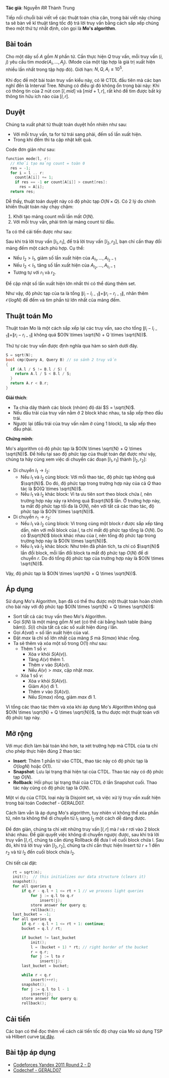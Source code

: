 
**Tác giả**: Nguyễn *RR* Thành Trung

Tiếp nối chuỗi bài viết về các thuật toán chia căn, trong bài viết này chúng ta sẽ bàn về kĩ thuật tăng tốc độ trả lời truy vấn bằng cách sắp xếp chúng theo một thứ tự nhất định, còn gọi là **Mo's algorithm**.

## Bài toán

Cho một dãy số $A$ gồm $N$ phần tử. Cần thực hiện $Q$ truy vấn, mỗi truy vấn $(i, j)$ yêu cầu tìm $mode(A_i, ..., A_j)$. (Mode của một tập hợp là giá trị xuất hiện nhiều lần nhất trong tập hợp đó). Giới hạn: $N, Q, A_i \le 10^5$.

Khi đọc đề một bài toán truy vấn kiểu này, có lẽ CTDL đầu tiên mà các bạn nghĩ đến là Interval Tree. Nhưng có điều gì đó không ổn trong bài này: Khi có thông tin của 2 nút con $[l, mid]$ và $[mid+1, r]$, rất khó để tìm được bất kỳ thông tin hữu ích nào của $[l, r]$.

## Duyệt

Chúng ta xuất phát từ thuật toán duyệt hồn nhiên như sau:

- Với mỗi truy vấn, ta for từ trái sang phải, đếm số lần xuất hiện.
- Trong khi đếm thì ta cập nhật kết quả.

Code đơn giản như sau:

```cpp
function mode(l, r):
  // Khởi tạo mảng count = toàn 0
  res = -1;
  for i = l .. r:
    count[A[i]] += 1;
    if res == -1 or count[A[i]] > count[res]:
      res = A[i];
  return res;
```

Dễ thấy, thuật toán duyệt này có độ phức tạp $O(N  \times  Q)$. Có 2 lý do chính khiến thuật toán này chạy chậm:

1. Khởi tạo mảng count mỗi lần mất $O(N)$.
2. Với mỗi truy vấn, phải tính lại mảng count từ đầu.

Ta có thể cải tiến được như sau:

Sau khi trả lời truy vấn $[l_1, r_1]$, để trả lời truy vấn $[l_2, r_2]$, bạn chỉ cần thay đổi mảng đếm một cách phù hợp. Cụ thể:

- Nếu $l_2 > l_1$, giảm số lần xuất hiện của $A_{l_1}, ..., A_{l_2-1}$
- Nếu $l_2 < l_1$, tăng số lần xuất hiện của $A_{l_2}, ..., A_{l_1-1}$
- Tương tự với $r_1$ và $r_2$.

Để cập nhật số lần xuất hiện lớn nhất thì có thể dùng thêm set.

Như vậy, độ phức tạp của ta là tổng $\|l_i - l_{i-1}\| + \|r_i - r_{i-1}\|$, nhân thêm $\mathcal{O}(logN)$ để đếm và tìm phần tử lớn nhất của mảng đếm.

## Thuật toán Mo

Thuật toán Mo là một cách sắp xếp lại các truy vấn, sao cho tổng $\|l_i - l_{i-1}\| + \|r_i - r_{i-1}\|$ không quá $O(N  \times  \sqrt{N} + Q  \times  \sqrt{N})$.

Thứ tự các truy vấn được định nghĩa qua hàm so sánh dưới đây.

```cpp
S = sqrt(N);
bool cmp(Query A, Query B) // so sánh 2 truy vấn
{
  if (A.l / S != B.l / S) {
    return A.l / S < B.l / S;
  }
  return A.r < B.r;
}

```

**Giải thích**:

- Ta chia dãy thành các block (nhóm) độ dài $S = \sqrt{N}$.
- Nếu đầu trái của truy vấn nằm ở 2 block khác nhau, ta sắp xếp theo đầu trái.
- Ngược lại (đầu trái của truy vấn nằm ở cùng 1 block), ta sắp xếp theo đầu phải.

**Chứng minh**:

Mo's algorithm có độ phức tạp là $O(N  \times  \sqrt{N} + Q  \times  \sqrt{N})$. Để hiểu tại sao độ phức tạp của thuật toán đạt được như vậy, chúng ta hãy cùng xem việc di chuyển các đoạn $[l_1,r_1]$ thành $[l_2,r_2]$:

- Di chuyển $l_1 \rightarrow l_2$:
    - Nếu $l_1$ và $l_2$ cùng block: Với mỗi thao tác, độ phức tạp không quá $\sqrt{N}$. Do đó, độ phức tạp trong trường hợp này của cả $Q$ thao tác là $O(Q  \times  \sqrt{N})$.
    - Nếu $l_1$ và $l_2$ khác block: Vì ta ưu tiên sort theo block chứa $l$, nên trường hợp này xảy ra không quá $\sqrt{N}$ lần. Ở trường hợp này, ta mất độ phức tạp tối đa là $O(N)$, nên với tất cả các thao tác, độ phức tạp là $O(N  \times  \sqrt{N})$.
- Di chuyển $r_1 \rightarrow r_2$:
    - Nếu $l_1$ và $l_2$ cùng block: Vì trong cùng một block $r$ được sắp xếp tăng dần, nên với mỗi block của $l$, ta chỉ mất độ phức tạp tổng là $O(N)$. Do có $\sqrt{N}$ block khác nhau của $l$, nên tổng độ phức tạp trong trường hợp này là $O(N  \times  \sqrt{N})$.
    - Nếu $l_1$ và $l_2$ khác block: Như trên đã phân tích, ta chỉ có $\sqrt{N}$ lần đổi block, mỗi lần đổi block ta mất độ phức tạp $O(N)$ để di chuyển $r$. Do đó tổng độ phức tạp của trường hợp này là $O(N  \times  \sqrt{N})$.

Vậy, độ phức tạp là $O(N  \times  \sqrt{N} + Q  \times  \sqrt{N})$.

## Áp dụng

Sử dụng Mo's Algorithm, bạn đã có thể thu được một thuật toán hoàn chỉnh cho bài này với độ phức tạp $O(N  \times  \sqrt{N} + Q  \times  \sqrt{N})$:

- Sort tất cả các truy vấn theo Mo's Algorithm.
- Gọi $S(N)$ là một mảng gồm $N$ set (có thể cài bằng hash table (bảng băm)). $S(i)$ chứa tất cả các số xuất hiện đúng $i$ lần.
- Gọi $A(val)$ = số lần xuất hiện của val.
- Đặt $max$ là chỉ số lớn nhất của mảng $S$ mà $S(max)$ khác rỗng.
- Ta sẽ thêm và xóa một số trong O(1) như sau:
    - Thêm 1 số $v$:
        - Xóa $v$ khỏi $S(A(v))$.
        - Tăng $A(v)$ thêm 1.
        - Thêm $v$ vào $S(A(v))$.
        - Nếu $A(v) > max$, cập nhật $max$.
    - Xóa 1 số $v$:
        - Xóa $v$ khỏi $S(A(v))$.
        - Giảm $A(v)$ đi 1.
        - Thêm $v$ vào $S(A(v))$.
        - Nếu $S(max)$ rỗng, giảm $max$ đi 1.

Vì tổng các thao tác thêm và xóa khi áp dụng Mo's Algorithm không quá $O(N  \times  \sqrt{N} + Q  \times  \sqrt{N})$, ta thu được một thuật toán với độ phức tạp này.


## Mở rộng

Với mục đích làm bài toán khó hơn, ta xét trường hợp mà CTDL của ta chỉ cho phép thực hiện đúng 2 thao tác:

- **Insert**: Thêm 1 phần tử vào CTDL, thao tác này có độ phức tạp là $O(logN)$ hoặc $O(1)$.
- **Snapshot**: Lưu lại trạng thái hiện tại của CTDL. Thao tác này có độ phức tạp $O(N)$.
- **Rollback**: Hồi phục lại trạng thái của CTDL ở lần Snapshot cuối. Thao tác này cũng có độ phức tạp là $O(N)$.

Một ví dụ của CTDL loại này là Disjoint set, và việc xử lý truy vấn xuất hiện trong bài toán Codechef - GERALD07.

Cách làm vẫn là áp dụng Mo's algorithm, tuy nhiên vì không thể xóa phần tử, nên ta không thể di chuyển từ $l_1$ sang $l_2$ một cách dễ dàng được.

Để đơn giản, chúng ta chỉ xét những truy vấn $[l, r]$ mà $l$ và $r$ rơi vào 2 block khác nhau. Để giải quyết việc không di chuyển ngược được, sau khi trả lời truy vấn $[l, r]$, chúng ta cần dùng Rollback để đưa l về cuối block chứa l. Sau đó, khi trả lời truy vấn $[l_2, r_2]$, chúng ta chỉ cần thực hiện Insert từ $r+1$ đến $r_2$ và từ $l_2$ đến cuối block chứa $l_2$.

Chi tiết cài đặt:

```cpp
   rt = sqrt(n);
   init();  // this initializes our data structure (clears it)
   snapshot();
   for all queries q
       if q.r - q.l + 1 <= rt + 1 // we process light queries
           for j := q.l to q.r
               insert(j);
           store answer for query q;
           rollback();
   last_bucket = -1;
   for all queries q 
       if q.r - q.l + 1 <= rt + 1: continue;
       bucket = q.l / rt;

       if bucket != last_bucket
           init();
           l = (bucket + 1) * rt; // right border of the bucket
           r = q.r;
           for j := l to r
               insert(j);
       last_bucket = bucket;

       while r < q.r 
           insert(++r);
       snapshot();
       for j := q.l to l - 1
           insert(j);
       store answer for query q;
       rollback();
```

## Cải tiến

Các bạn có thể đọc thêm về cách cải tiến tốc độ chạy của Mo sử dụng TSP và Hilbert curve [tại đây](https://codeforces.com/blog/entry/61203).

## Bài tập áp dụng

- [Codeforces Yandex 2011 Round 2 - D](http://codeforces.com/contest/86/problem/D)
- [Codechef - GERALD07](https://www.codechef.com/problems/GERALD07)
